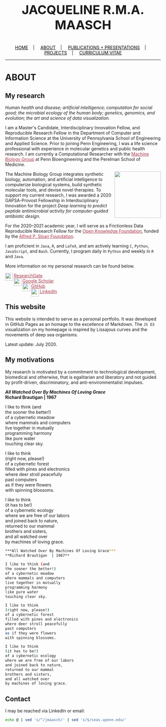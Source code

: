 <div class="name">
  <p align="center" style="font-size:40px">
    <b>JACQUELINE R.M.A. MAASCH</b>
  </p>
</div>

<div class="topnav">
  <p align="center">
  <a href="home.html" style="color: rgb(0,0,0)"><font color="000000">HOME</font></a>&nbsp;&nbsp;&nbsp;&nbsp;|&nbsp;&nbsp;&nbsp;&nbsp;
  <a href="about.html" style="color: rgb(0,0,0)"><font color="000000">ABOUT</font></a>&nbsp;&nbsp;&nbsp;&nbsp;|&nbsp;&nbsp;&nbsp;&nbsp;
  <a href="pubs.html" style="color: rgb(0,0,0)"><font color="000000">PUBLICATIONS + PRESENTATIONS</font></a>&nbsp;&nbsp;&nbsp;&nbsp;|&nbsp;&nbsp;&nbsp;&nbsp;
  <a href="projects.html" style="color: rgb(0,0,0)"><font color="000000">PROJECTS</font></a>&nbsp;&nbsp;&nbsp;&nbsp;|&nbsp;&nbsp;&nbsp;&nbsp;
  <a href="resume_05_2020.pdf" style="color: rgb(0,0,0)" target="_blank"><font color="000000">CURRICULUM VITAE</font></a> 
</p>
</div>

---------------------------------------

# ABOUT

## My research

*Human health and disease; artificial intelligence; computation for social good; the microbial ecology of the human body; genetics, genomics, and evolution; the art and science of data visualization.*

I am a Master's Candidate, Interdisciplinary Innovation Fellow, and Reproducible Research Fellow in the Department of Computer and Information Science at the University of Pennsylvania School of Engineering and Applied Science. Prior to joining Penn Engineering, I was a life science professional with experience in molecular genetics and public health research. I am currently a Computational Researcher with the <a href="https://delafuentelab.seas.upenn.edu/" style="color: rgb(167,55,75)" target="_blank"><font color="A7374B">Machine Biology Group</font></a> at Penn Bioengineering and the Perelman School of Medicine.

<img src="https://user-images.githubusercontent.com/50045763/80991760-7f01e500-8e06-11ea-9a2c-ef93e339610f.jpg" height="150" align="right"/>

The Machine Biology Group integrates synthetic biology, automation, and artificial intelligence to computerize biological systems, build synthetic molecular tools, and devise novel therapies. To support my current research, I was awarded a 2020 GAPSA-Provost Fellowship in Interdisciplinary Innovation for the project *Deep learning to predict peptide antimicrobial activity for computer-guided antibiotic design.*

For the 2020–2021 academic year, I will serve as a Frictionless Data Reproducible Research Fellow for the <a href="https://okfn.org" style="color: rgb(167,55,75)" target="_blank"><font color="A7374B">Open Knowledge Foundation</font></a>, funded by the <a href="https://sloan.org" style="color: rgb(167,55,75)" target="_blank"><font color="A7374B">Alfred P. Sloan Foundation</font></a>.

I am proficient in ```Java```, ```R```, and ```LaTeX```, and am actively learning ```C```, ```Python```, ```JavaScript```, and ```Bash```. Currently, I program daily in ```Python``` and weekly in ```R``` and ```Java```.

More information on my personal research can be found below.

<img src="https://user-images.githubusercontent.com/50045763/72228039-1817a200-3571-11ea-8d82-7357b291dbcd.png" width="25" align="left"/><a href="https://www.researchgate.net/profile/Jacqueline_Maasch" style="color: rgb(167,55,75)" target="_blank"><font color="A7374B">ResearchGate</font></a><br>
  <img src="https://user-images.githubusercontent.com/50045763/72228041-1817a200-3571-11ea-8026-66fe60e5cefc.png" width="25" align="left"/> <a href="https://scholar.google.com/citations?user=5l9n9J8AAAAJ&hl=en&oi=ao" style="color: rgb(167,55,75)" target="_blank"><font color="A7374B">Google Scholar</font></a><br>
  <img src="https://user-images.githubusercontent.com/50045763/72228212-c07a3600-3572-11ea-9ee3-aaf371aafe5e.png" width="25" align="left"/> <a href="https://github.com/jmaasch" style="color: rgb(167,55,75)" target="_blank"><font color="A7374B">GitHub</font></a><br>
  <img src="https://user-images.githubusercontent.com/50045763/72228214-c112cc80-3572-11ea-9ad0-fe10f357b3e2.png" width="25" align="left"/> <a href="https://www.linkedin.com/in/jmaasch/" style="color: rgb(167,55,75)" target="_blank"><font color="A7374B">LinkedIn</font></a><br>


## This website

This website is intended to serve as a personal portfolio. It was developed in GitHub Pages as an homage to the excellence of Markdown. The ```JS D3``` visualization on my homepage is inspired by Lissajous curves and the movements of deep sea organisms.

Latest update: July 2020.

## My motivations

My research is motivated by a commitment to technological development, biomedical and otherwise, that is egalitarian and liberatory and not guided by profit-driven, discriminatory, and anti-environmentalist impulses.

***All Watched Over By Machines Of Loving Grace*** <br>
**Richard Brautigan  | 1967**

I like to think (and <br>
the sooner the better!) <br>
of a cybernetic meadow <br>
where mammals and computers <br>
live together in mutually <br>
programming harmony <br>
like pure water <br>
touching clear sky. <br>

I like to think <br>
(right now, please!) <br>
of a cybernetic forest <br>
filled with pines and electronics <br>
where deer stroll peacefully <br>
past computers <br>
as if they were flowers <br>
with spinning blossoms. <br>

I like to think <br>
(it has to be!) <br>
of a cybernetic ecology <br>
where we are free of our labors <br>
and joined back to nature, <br>
returned to our mammal <br>
brothers and sisters, <br>
and all watched over <br>
by machines of loving grace.

```bash
***All Watched Over By Machines Of Loving Grace***
**Richard Brautigan  | 1967**

I like to think (and
the sooner the better!)
of a cybernetic meadow
where mammals and computers
live together in mutually
programming harmony
like pure water
touching clear sky.

I like to think
(right now, please!)
of a cybernetic forest
filled with pines and electronics
where deer stroll peacefully
past computers
as if they were flowers
with spinning blossoms.

I like to think
(it has to be!)
of a cybernetic ecology
where we are free of our labors
and joined back to nature,
returned to our mammal
brothers and sisters,
and all watched over
by machines of loving grace.
```

## Contact

I may be reached via LinkedIn or email:
```bash
echo @ | sed 's/^/jmaasch/' | sed 's/$/seas.upenn.edu/'
```
